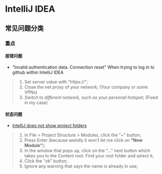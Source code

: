 # IntelliJ IDEA

## 常见问题分类

### 重点

#### 报错问题

- "Invalid authentication data. Connection reset" When trying to log in to github within IntelliJ IDEA

> 1. Set server value with "https://";
> 2. Close the net proxy of your network; (Your company or some VPNs)
> 3. *Switch to different network, such as your personal hotspot*; (Fixed in my case)

#### 状态问题

- [IntelliJ does not show project folders](https://stackoverflow.com/questions/5816419/intellij-does-not-show-project-folders)

> 1. In File > Project Structure > Modules, click the "+" button;
> 2. Press Enter (because weirdly it won't let me click on **"New Module"**);
> 3. In the window that pops up, click on the "..." next button which takes you to the Content root. Find your root folder and select it;
> 4. Click the "ok" button;
> 5. Ignore any warning that says the name is already in use;